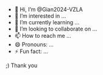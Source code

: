 - 👋 Hi, I’m @Gian2024-VZLA
- 👀 I’m interested in ...
- 🌱 I’m currently learning ...
- 💞️ I’m looking to collaborate on ...
- 📫 How to reach me ...
- 😄 Pronouns: ...
- ⚡ Fun fact: ...

<!---
Gian2024-VZLA/Gian2024-VZLA is a ✨ special ✨ repository because its `README.md` (this file) appears on your GitHub profile.
You can click the Preview link to take a look at your changes.
--->
;) Thank you 
